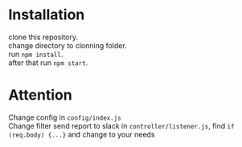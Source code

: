 # Installation

clone this repository. <br>
change directory to clonning folder.<br>
run `npm install`.<br>
after that run `npm start`.<br>

# Attention

Change config in `config/index.js`<br>
Change filter send report to slack in `controller/listener.js`, find `if (req.body) {...}` and change to your needs
